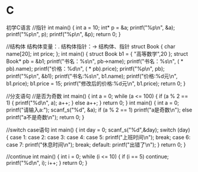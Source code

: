 # C
初学C语言
//指针
int main()
{
	int a = 10;
	int* p = &a;
	printf("%p\n", &a);
	printf("%p\n", p);
  printf("%p\n", &p);
  return 0;
}

//结构体
结构体变量：.
 结构体指针：->
结构体、指针
struct Book
{
	char name[20];
	int price;
};
int main()
{
	struct Book b1 = { "高等数学",20 };
	struct Book* pb = &b1;
	printf("书名：%s\n", pb->name);
	printf("书名：%s\n", ( * pb).name);
	printf("价格：%d\n", ( * pb).price);
	printf("%p\n", pb);
	printf("%p\n", &b1);
	printf("书名:%s\n", b1.name);
	printf("价格:%d元\n", b1.price);
	b1.price = 15;
	printf("修改后的价格:%d元\n", b1.price);
	return 0;
}

//分支语句
//是否为奇数
int main()
{
	int a = 0;
	while (a <= 100)
	{
		if (a % 2 == 1)
		{
			printf("%d\n", a);
			a++;
		}
		else
			a++;
	}
	return 0;
}
int main()
{
	int a = 0;
	printf("请输入a:");
	scanf_s("%d", &a);
	if (a % 2 == 1)
		printf("a是奇数\n");
	else
		printf("a不是奇数\n");
	return 0;
}

//switch case语句
int main()
{
	int day = 0;
	scanf_s("%d",&day);
	switch (day)
	{
	case 1:
	case 2:
	case 3:
	case 4:
	case 5:
		printf("上班时间\n");
		break;
	case 6:
	case 7:
		printf("休息时间\n");
		break;
	default:
		printf("出错了\n");
	}
	return 0;
}

//continue
int main()
{
	int i = 0;
	while (i <= 10)
	{
		if (i == 5)
			continue;
		printf("%d\n", i);
		i++;
	}
	return 0;
}
